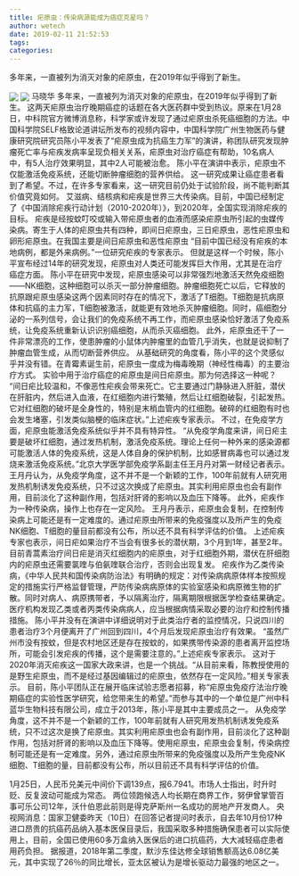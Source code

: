 ```yaml
---
title: 疟原虫：传染病源能成为癌症克星吗？
author: wetech
date: 2019-02-11 21:52:53
tags: 
categories: 
---
```

多年来，一直被列为消灭对象的疟原虫，在2019年似乎得到了新生。
<!-- more -->
<img align="center" border="0" src="https://imgcdn.yicai.com/uppics/images/2019/02/dffe1be61f26bcdb6aab2d43eeddc0a3.jpg" />
<img align="center" border="0" src="https://imgcdn.yicai.com/uppics/images/2019/02/ec29ecfae433a3043ca7b6c115f16c16.jpg" />
马晓华
多年来，一直被列为消灭对象的疟原虫，在2019年似乎得到了新生。
这两天疟原虫治疗晚期癌症的话题在各大医药群中受到热议。原来在1月28日，中科院官方微博消息称，科学家或许发现了通过疟原虫杀死癌细胞的方法。中国科学院SELF格致论道讲坛所发布的视频内容中，中国科学院广州生物医药与健康研究院研究员陈小平发表了“疟原虫成为抗癌生力军”的演讲，称团队研究发现肿瘤死亡率与疟疾发病率呈现负相关关系，疟原虫对治疗癌症有帮助，10名病人中，有5人治疗效果明显，其中2人可能被治愈。
陈小平在演讲中表示，疟原虫不仅能激活免疫系统，还能切断肿瘤细胞的营养供给。
这一研究成果让癌症患者看到了希望。不过，在许多专家看来，这一研究目前仍处于试验阶段，尚不能判断其价值究竟如何。
艾滋病、结核病和疟疾是世界三大传染病。目前，中国已经制定了《中国消除疟疾行动计划（2010-2020年）》，到2020年，全国实现消除疟疾的目标。
疟疾是经按蚊叮咬或输入带疟原虫者的血液而感染疟原虫所引起的虫媒传染病。寄生于人体的疟原虫共有四种，即间日疟原虫，三日疟原虫，恶性疟原虫和卵形疟原虫。在我国主要是间日疟原虫和恶性疟原虫
“目前中国已经没有疟疾的本地病例，都是外来病例。”一位研究疟疾的专家表示。
但就是这样一个时候，陈小平宣布经过14年的研究发现，疟原虫对人类还可能发挥巨大作用，尤其是在治疗癌症方面。
陈小平在研究中发现，疟原虫感染可以非常强烈地激活天然免疫细胞——NK细胞，这种细胞可以杀灭一部分肿瘤细胞。肿瘤细胞死亡以后，它释放的抗原跟疟原虫感染这两个因素同时存在的情况下，激活了T细胞。T细胞是抗病原体和抗癌的主力军，T细胞被激活，就能更有效地杀灭肿瘤细胞。同时，癌细胞分泌的一系列信号，会让我们的免疫系统不再工作，而疟原虫感染恰好激活了免疫系统，让免疫系统重新认识识别癌细胞，从而杀灭癌细胞。
此外，疟原虫还干了一件非常漂亮的工作，使患肿瘤的小鼠体内肿瘤里的血管几乎消失，也就是说抑制了肿瘤血管生成，从而切断营养供应。
从基础研究的角度看，陈小平的这个灵感似乎并没有错。在青霉素诞生前，疟原虫一度成为梅毒晚期（神经性梅毒）的主要治疗方式。
实验中用于治疗癌症的疟原虫是间日疟原虫。那为何选择这一种呢？
“间日疟比较温和，不像恶性疟疾会带来死亡。它主要通过门静脉进入肝脏，潜伏在肝脏内，然后进入血液，在红细胞内进行繁殖，然后让红细胞破裂，引起发热。它对红细胞的破坏是全身性的，特别是末梢血管内的红细胞。破碎的红细胞有时也会发生堵塞，引发类似脑梗的临床症状。”上述疟疾专家表示。
不过，在免疫学方面，疟原虫能激活免疫系统似乎并不具有特异性。
“从免疫学角度来讲，间日疟主要是破坏红细胞，通过发热机制，激活免疫系统。理论上任何一种外来的感染源都可能激活人体的免疫系统，这是人体自身的保护机制，比如感冒病毒也可以通过发烧来激活免疫系统。”北京大学医学部免疫学系副主任王月丹对第一财经记者表示。
王月丹认为，从免疫学角度，这不并不是一个新颖的工作，100年前就有人研究用发热机制诱发免疫系统，只不过这次换成了疟原虫。其实利用疟原虫也会有副作用，目前淡化了这种副作用，包括对肝肾的影响以及血压下降等。
此外，疟疾作为一种传染病，操作上也存在一定风险。
王月丹表示，疟原虫会复制，在控制传染病上可能还是有一定难度的。通过疟原虫所带来的免疫强度以及所产生的免疫NK细胞、T细胞的量目前都没有公布，所以还不具有科学评估的价值。
上述疟疾专家也表示，间日疟如果治疗不当会有很多长的潜伏期，3个月到1年，甚至2年。目前青蒿素治疗间日疟是消灭红细胞内的疟原虫，对于红细胞外期，潜伏在肝细胞内的疟原虫还需要氯喹与伯氨喹联合治疗，否则会出现复发。
疟疾作为乙类传染病，《中华人民共和国传染病防治法》有明确的规定：对传染病病原体样本按照规定的措施实行严格监督管理，严防传染病病原体的实验室感染和病原微生物的扩散。同时对病人、病原携带者，予以隔离治疗，隔离期限根据医学检查结果确定。医疗机构发现乙类或者丙类传染病病人，应当根据病情采取必要的治疗和控制传播措施。
陈小平并没有在演讲中详细说明对于此类治疗者的监控情况，只说四川的患者治疗3个月便离开了广州回到四川，4个月后发现疟原虫治疗有效果。
“虽然广州市没有按蚊，但是农村地区还是存在按蚊的，如果携带传染源的患者离开监控场所，可能会引发疟疾的传播，这个是需要注意的。”上述疟疾专家表示。
这对于2020年消灭疟疾这一国家大政来讲，也是一个挑战。“从目前来看，陈教授使用的是野生疟原虫，而不是经过基因编辑过的疟原虫，依然存在一定风险。”相关专家表示。
目前，陈小平团队正在展开临床试验志愿者招募，称“疟原虫免疫疗法治疗晚期癌症的实验性医学研究，给您带来生的希望。”而参与其中的一个单位是广州中科蓝华生物科技有限公司，成立于2013年，陈小平是其中主要成员之一。
从免疫学角度，这不并不是一个新颖的工作，100年前就有人研究用发热机制诱发免疫系统，只不过这次是换了疟原虫。其实利用疟原虫也会有副作用，目前淡化了这种副作用，包括对肝肾的影响以及血压下降等。使用疟原虫，疟原虫会复制，传染病控制可能还是有一定难度。另外，通过疟原虫所带来的免疫强度以及所产生免疫NK细胞、T细胞的量，目前都没有公布，所以目前还不具有科学评估的价值。
 
 
1月25日，人民币兑美元中间价下调139点，报6.7941。市场人士指出，时升时贬、反复波动可能成为常态。
两位领跑候选人均长期在商界工作，努伊曾掌管百事可乐公司12年，沃什伯恩此前则是得克萨斯州一名成功的房地产开发商人。
央视网消息：国家卫健委昨天（10日）在回答记者提问时表示，自去年10月份17种进口昂贵的抗癌药品纳入基本医保目录后，我国采取多种措施确保患者可以实际使用上，目前，全国已使用60多万盒纳入医保后的进口抗癌药，大大减轻癌症患者用药负担。
据报道，2018年第二季度，默沙东佳达修全球销售额高达6.08亿美元，其中实现了26％的同比增长，亚太区被认为是增长驱动力最强的地区之一。
